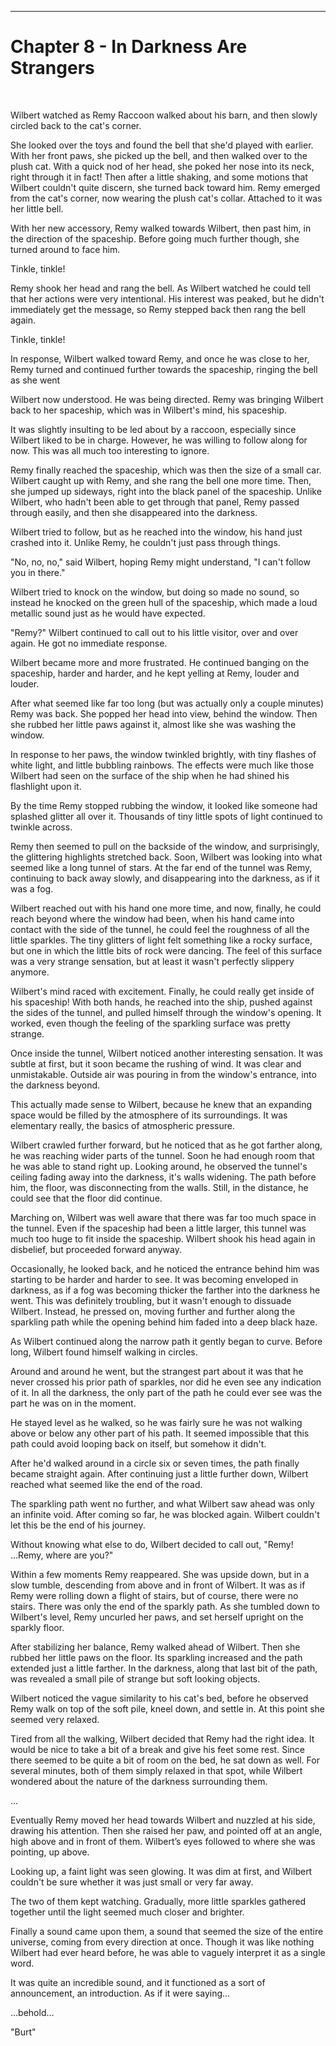------------------------------------------------------------------

<a id="Story--Main--Chapter--In-Darkness-Are-Strangers"></a>
Chapter 8 - In Darkness Are Strangers
======================
<br>



Wilbert watched as Remy Raccoon walked about his barn, and then slowly circled back to the cat's corner.

She looked over the toys and found the bell that she'd played with earlier. With her front paws, she picked up the bell, and then walked over to the plush cat. With a quick nod of her head, she poked her nose into its neck, right through it in fact! Then after a little shaking, and some motions that Wilbert couldn't quite discern, she turned back toward him. Remy emerged from the cat's corner, now wearing the plush cat's collar. Attached to it was her little bell.

With her new accessory, Remy walked towards Wilbert, then past him, in the direction of the spaceship. Before going much further though, she turned around to face him.

Tinkle, tinkle!

Remy shook her head and rang the bell.  As Wilbert watched he could tell that her actions were very intentional. His interest was peaked, but he didn't immediately get the message, so Remy stepped back then rang the bell again.

Tinkle, tinkle!

In response, Wilbert walked toward Remy, and once he was close to her, Remy turned and continued further towards the spaceship, ringing the bell as she went

Wilbert now understood. He was being directed. Remy was bringing Wilbert back to her spaceship, which was in Wilbert's mind, his spaceship.

It was slightly insulting to be led about by a raccoon, especially since Wilbert liked to be in charge. However, he was willing to follow along for now. This was all much too interesting to ignore.

Remy finally reached the spaceship, which was then the size of a small car. Wilbert caught up with Remy, and she rang the bell one more time.  Then, she jumped up sideways, right into the black panel of the spaceship. Unlike Wilbert, who hadn't been able to get through that panel, Remy passed through easily, and then she disappeared into the darkness.

Wilbert tried to follow, but as he reached into the window, his hand just crashed into it. Unlike Remy, he couldn't just pass through things.

"No, no, no," said Wilbert, hoping Remy might understand, "I can't follow you in there."

Wilbert tried to knock on the window, but doing so made no sound, so instead he knocked on the green hull of the spaceship, which made a loud metallic sound just as he would have expected.

"Remy?"  Wilbert continued to call out to his little visitor, over and over again.  He got no immediate response.

Wilbert became more and more frustrated. He continued banging on the spaceship, harder and harder, and he kept yelling at Remy, louder and louder.

After what seemed like far too long (but was actually only a couple minutes) Remy was back.  She popped her head into view, behind the window. Then she rubbed her little paws against it, almost like she was washing the window.

In response to her paws, the window twinkled brightly, with tiny flashes of white light, and little bubbling rainbows. The effects were much like those Wilbert had seen on the surface of the ship when he had shined his flashlight upon it.

By the time Remy stopped rubbing the window, it looked like someone had splashed glitter all over it.  Thousands of tiny little spots of light continued to twinkle across.

Remy then seemed to pull on the backside of the window, and surprisingly, the glittering highlights stretched back. Soon, Wilbert was looking into what seemed like a long tunnel of stars. At the far end of the tunnel was Remy, continuing to back away slowly, and disappearing into the darkness, as if it was a fog.

Wilbert reached out with his hand one more time, and now, finally, he could reach beyond where the window had been, when his hand came into contact with the side of the tunnel, he could feel the roughness of all the little sparkles. The tiny glitters of light felt something like a rocky surface, but one in which the little bits of rock were dancing.  The feel of this surface was a very strange sensation, but at least it wasn't perfectly slippery anymore.

Wilbert's mind raced with excitement.  Finally, he could really get inside of his spaceship!  With both hands, he reached into the ship, pushed against the sides of the tunnel, and pulled himself through the window's opening.  It worked, even though the feeling of the sparkling surface was pretty strange.

Once inside the tunnel, Wilbert noticed another interesting sensation.  It was subtle at first, but it soon became the rushing of wind.  It was clear and unmistakable. Outside air was pouring in from the window's entrance, into the darkness beyond.

This actually made sense to Wilbert, because he knew that an expanding space would be filled by the atmosphere of its surroundings. It was elementary really, the basics of atmospheric pressure.

Wilbert crawled further forward, but he noticed that as he got farther along, he was reaching wider parts of the tunnel. Soon he had enough room that he was able to stand right up. Looking around, he observed the tunnel's ceiling fading away into the darkness, it's walls widening. The path before him, the floor, was disconnecting from the walls.  Still, in the distance, he could see that the floor did continue.

Marching on, Wilbert was well aware that there was far too much space in the tunnel.  Even if the spaceship had been a little larger, this tunnel was much too huge to fit inside the spaceship. Wilbert shook his head again in disbelief, but proceeded forward anyway.

Occasionally, he looked back, and he noticed the entrance behind him was starting to be harder and harder to see. It was becoming enveloped in darkness, as if a fog was becoming thicker the farther into the darkness he went. This was definitely troubling, but it wasn't enough to dissuade Wilbert. Instead, he pressed on, moving further and further along the sparkling path while the opening behind him faded into a deep black haze. 

As Wilbert continued along the narrow path it gently began to curve. Before long, Wilbert found himself walking in circles.

Around and around he went, but the strangest part about it was that he never crossed his prior path of sparkles, nor did he even see any indication of it. In all the darkness, the only part of the path he could ever see was the part he was on in the moment. 

He stayed level as he walked, so he was fairly sure he was not walking above or below any other part of his path. It seemed impossible that this path could avoid looping back on itself, but somehow it didn't.

After he'd walked around in a circle six or seven times, the path finally became straight again. After continuing just a little further down, Wilbert reached what seemed like the end of the road.

The sparkling path went no further, and what Wilbert saw ahead was only an infinite void. After coming so far, he was blocked again. Wilbert couldn't let this be the end of his journey.

Without knowing what else to do, Wilbert decided to call out,  "Remy!  ...Remy, where are you?"

Within a few moments Remy reappeared. She was upside down, but in a slow tumble, descending from above and in front of Wilbert. It was as if Remy were rolling down a flight of stairs, but of course, there were no stairs. There was only the end of the sparkly path. As she tumbled down to Wilbert's level, Remy uncurled her paws, and set herself upright on the sparkly floor.

After stabilizing her balance, Remy walked ahead of Wilbert. Then she rubbed her little paws on the floor. Its sparkling increased and the path extended just a little farther. In the darkness, along that last bit of the path, was revealed a small pile of strange but soft looking objects.

Wilbert noticed the vague similarity to his cat's bed, before he observed Remy walk on top of the soft pile, kneel down, and settle in. At this point she seemed very relaxed.

Tired from all the walking, Wilbert decided that Remy had the right idea.  It would be nice to take a bit of a break and give his feet some rest. Since there seemed to be quite a bit of room on the bed, he sat down as well. For several minutes, both of them simply relaxed in that spot, while Wilbert wondered about the nature of the darkness surrounding them.

...

Eventually Remy moved her head towards Wilbert and nuzzled at his side, drawing his attention. Then she raised her paw, and pointed off at an angle, high above and in front of them. Wilbert’s eyes followed to where she was pointing, up above.

Looking up, a faint light was seen glowing. It was dim at first, and Wilbert couldn't be sure whether it was just small or very far away.

The two of them kept watching. Gradually, more little sparkles gathered together until the light seemed much closer and brighter.

Finally a sound came upon them, a sound that seemed the size of the entire universe, coming from every direction at once. Though it was like nothing Wilbert had ever heard before, he was able to vaguely interpret it as a single word.

It was quite an incredible sound, and it functioned as a sort of announcement, an introduction. As if it were saying...


...behold...


"Burt"




